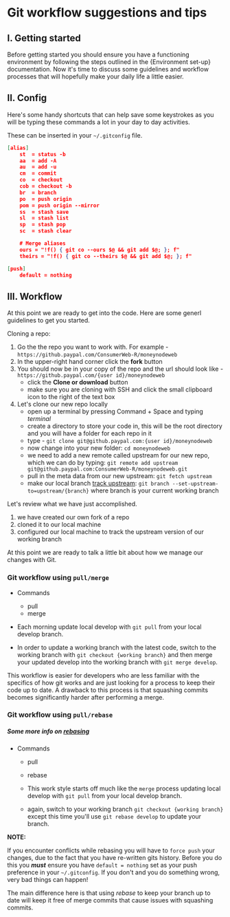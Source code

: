 # Git workflow suggestions and tips

## I. Getting started

Before getting started you should ensure you have a functioning environment by following the steps outlined in the {Environment set-up} documentation. Now it's time to discuss some guidelines and workflow processes that will hopefully make your daily life a little easier.

## II. Config

Here's some handy shortcuts that can help save some keystrokes as you will be typing these commands a lot in your day to day activities.

These can be inserted in your `~/.gitconfig` file.

```json
[alias]
	st  = status -b
	aa  = add -A
	au  = add -u
	cm  = commit
	co  = checkout
	cob = checkout -b
	br  = branch
	po  = push origin
	pom = push origin --mirror
	ss  = stash save
	sl  = stash list
	sp  = stash pop
	sc  = stash clear

	# Merge aliases
	ours = "!f() { git co --ours $@ && git add $@; }; f"
	theirs = "!f() { git co --theirs $@ && git add $@; }; f"

[push]
	default = nothing
```

## III. Workflow

At this point we are ready to get into the code. Here are some generl guidelines to get you started.

Cloning a repo:

1. Go the the repo you want to work with. For example -
 `https://github.paypal.com/ConsumerWeb-R/moneynodeweb`
2. In the upper-right hand corner click the **fork** button
3. You should now be in your copy of the repo and the url should look like - `https://github.paypal.com/{user id}/moneynodeweb`
   * click the **Clone or download** button
   * make sure you are cloning with SSH and click the small clipboard icon to the right of the text box
4. Let's clone our new repo locally
   * open up a terminal by pressing Command + Space and typing *terminal*
   * create a directory to store your code in, this will be the root directory and you will have a folder for each repo in it
   * type - `git clone git@github.paypal.com:{user id}/moneynodeweb`
   * now change into your new folder: `cd moneynodeweb`
   * we need to add a new remote called upstream for our new repo, which we can do by typing: `git remote add upstream git@github.paypal.com:ConsumerWeb-R/moneynodeweb.git`
   * pull in the meta data from our new upstream: `git fetch upstream`
   * make our local branch [track upstream](https://git-scm.com/book/id/v2/Git-Branching-Remote-Branches): `git branch --set-upstream-to=upstream/{branch}` where branch is your current working branch

Let's review what we have just accomplished.

1. we have created our own fork of a repo
2. cloned it to our local machine
3. configured our local machine to track the upstream version of our working branch

At this point we are ready to talk a little bit about how we manage our changes with Git.

### Git workflow using `pull/merge`

* Commands
  * pull
  * merge

* Each morning update local develop with `git pull` from your local develop branch.
* In order to update a working branch with the latest code, switch to the working branch with `git checkout {working branch}` and then merge your updated develop into the working branch with `git merge develop`.

This workflow is easier for developers who are less familiar with the specifics of how git works and are just looking for a process to keep their code up to date. A drawback to this process is that squashing commits becomes significantly harder after performing a merge.

### Git workflow using `pull/rebase`

##### Some more info on [rebasing](https://stackoverflow.com/documentation/git/355/rebasing#t=201707312113476986383)

* Commands
  * pull
  * rebase

  * This work style starts off much like the `merge` process updating local develop with `git pull` from your local develop branch.
  * again, switch to your working branch `git checkout {working branch}` except this time you'll use `git rebase develop` to update your branch.

**NOTE:**

If you encounter conflicts while rebasing you will have to `force push` your changes, due to the fact that you have re-written gits history. Before you do this you **_must_** ensure you have `default = nothing` set as your push preference in your `~/.gitconfig`. If you don't and you do something wrong, very bad things can happen!

The main difference here is that using *rebase* to keep your branch up to date will keep it free of merge commits that cause issues with squashing commits.
